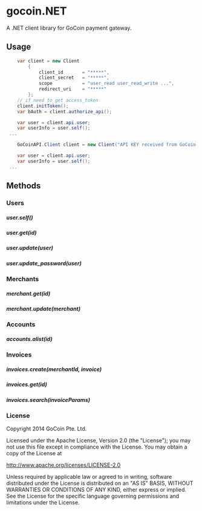 gocoin.NET
==========

A .NET client library for GoCoin payment gateway.

## Usage

```csharp
    var client = new Client
        {
            client_id       = "*****",
            client_secret   = "*****",
            scope           = "user_read user_read_write ...",
            redirect_uri    = "*****"
        };
    // if need to get access_token
    client.initToken();
    var bAuth = client.authorize_api();

    var user = client.api.user;
    var userInfo = user.self();
 ...
```
```csharp
    GoCoinAPI.Client client = new Client("API KEY received from GoCoin Dashboard");

    var user = client.api.user;
    var userInfo = user.self();
 ...
```

## Methods

### Users

##### user.self()
##### user.get(id)
##### user.update(user)
##### user.update_password(user)


### Merchants

##### merchant.get(id)
##### merchant.update(merchant)


### Accounts

##### accounts.alist(id)


### Invoices

##### invoices.create(merchantId, invoice)
##### invoices.get(id)
##### invoices.search(invoiceParams)


### License

Copyright 2014 GoCoin Pte. Ltd.

Licensed under the Apache License, Version 2.0 (the "License");
you may not use this file except in compliance with the License.
You may obtain a copy of the License at

   http://www.apache.org/licenses/LICENSE-2.0

Unless required by applicable law or agreed to in writing, software
distributed under the License is distributed on an "AS IS" BASIS,
WITHOUT WARRANTIES OR CONDITIONS OF ANY KIND, either express or implied.
See the License for the specific language governing permissions and
limitations under the License.
